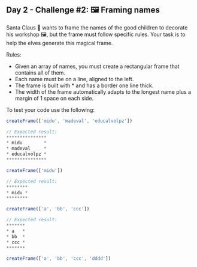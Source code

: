 ## Day 2 - Challenge #2: 🖼️ Framing names

Santa Claus 🎅 wants to frame the names of the good children to decorate his workshop 🖼️, but the frame must follow specific rules. Your task is to help the elves generate this magical frame.

Rules:
  * Given an array of names, you must create a rectangular frame that contains all of them.
  * Each name must be on a line, aligned to the left.
  * The frame is built with * and has a border one line thick.
  * The width of the frame automatically adapts to the longest name plus a margin of 1 space on each side.

To test your code use the following:

```ts
createFrame(['midu', 'madeval', 'educalvolpz'])

// Expected result:
***************
* midu        *
* madeval     *
* educalvolpz *
***************

createFrame(['midu'])

// Expected result:
********
* midu *
********

createFrame(['a', 'bb', 'ccc'])

// Expected result:
*******
* a   *
* bb  *
* ccc *
*******

createFrame(['a', 'bb', 'ccc', 'dddd'])
```
